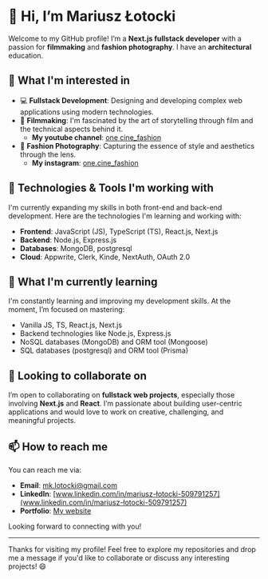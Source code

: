 # 👋 Hi, I’m Mariusz Łotocki

Welcome to my GitHub profile! I’m a **Next.js fullstack developer** with a passion for **filmmaking** and **fashion photography**. I have an **architectural** education.

## 👀 What I'm interested in

- 💻 **Fullstack Development**: Designing and developing complex web applications using modern technologies.
- 🎥 **Filmmaking**: I'm fascinated by the art of storytelling through film and the technical aspects behind it.
  - **My youtube channel**: [one cine_fashion](https://www.youtube.com/@onecine_fashion4805/featured)
- 🎥 **Fashion Photography**: Capturing the essence of style and aesthetics through the lens.
  - **My instagram**: [one.cine_fashion](https://www.instagram.com/one.cine_fashion/)

## 🚀 Technologies & Tools I'm working with

I'm currently expanding my skills in both front-end and back-end development. Here are the technologies I'm learning and working with:

- **Frontend**: JavaScript (JS), TypeScript (TS), React.js, Next.js
- **Backend**: Node.js, Express.js
- **Databases**: MongoDB, postgresql
- **Cloud**: Appwrite, Clerk, Kinde, NextAuth, OAuth 2.0

## 🌱 What I'm currently learning

I'm constantly learning and improving my development skills. At the moment, I’m focused on mastering:

- Vanilla JS, TS, React.js, Next.js
- Backend technologies like Node.js, Express.js
- NoSQL databases (MongoDB) and ORM tool (Mongoose)
- SQL databases (postgresql) and ORM tool (Prisma)

## 💼 Looking to collaborate on

I’m open to collaborating on **fullstack web projects**, especially those involving **Next.js** and **React**. I’m passionate about building user-centric applications and would love to work on creative, challenging, and meaningful projects.

## 📫 How to reach me

You can reach me via:

- **Email**: [mk.lotocki@gmail.com](mailto:mk.lotocki@gmail.com)
- **LinkedIn**: [www.linkedin.com/in/mariusz-łotocki-509791257](www.linkedin.com/in/mariusz-łotocki-509791257)
- **Portfolio**: [My website](https://myWeb.com)

Looking forward to connecting with you!

---

Thanks for visiting my profile! Feel free to explore my repositories and drop me a message if you'd like to collaborate or discuss any interesting projects! 😄


<!---
MarioLuigie/MarioLuigie is a ✨ special ✨ repository because its `README.md` (this file) appears on your GitHub profile.
You can click the Preview link to take a look at your changes.
--->

